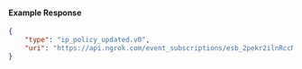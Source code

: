 <!-- Code generated for API Clients. DO NOT EDIT. -->

#### Example Response

```json
{
	"type": "ip_policy_updated.v0",
	"uri": "https://api.ngrok.com/event_subscriptions/esb_2pekr2ilnRccNz233A6TDyZghuS/sources/ip_policy_updated.v0"
}
```
